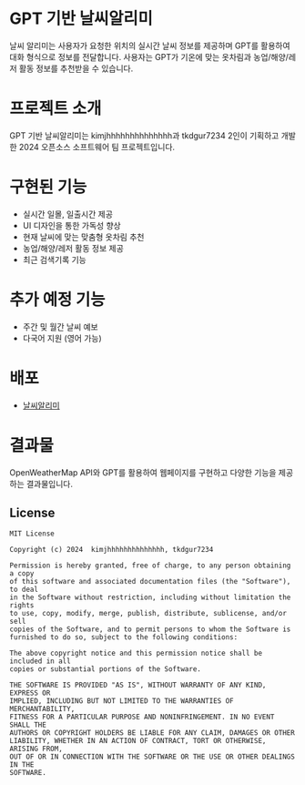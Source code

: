 # GPT 기반 날씨알리미
날씨 알리미는 사용자가 요청한 위치의 실시간 날씨 정보를 제공하며 GPT를 활용하여 대화 형식으로 정보를 전달합니다. 
사용자는 GPT가 기온에 맞는 옷차림과 농업/해양/레저 활동 정보를 추천받을 수 있습니다.

# 프로젝트 소개
GPT 기반 날씨알리미는 kimjhhhhhhhhhhhhhh과 tkdgur7234 2인이 기획하고 개발한 2024 오픈소스 소프트웨어 팀 프로젝트입니다.

# 구현된 기능
- 실시간 일몰, 일출시간 제공
- UI 디자인을 통한 가독성 향상
- 현재 날씨에 맞는 맞춤형 옷차림 추천
- 농업/해양/레저 활동 정보 제공
- 최근 검색기록 기능

# 추가 예정 기능
- 주간 및 월간 날씨 예보
- 다국어 지원 (영어 가능)

# 배포
- [날씨알리미](https://weather-task-zeta.vercel.app/)

# 결과물
OpenWeatherMap API와 GPT를 활용하여 웹페이지를 구현하고 다양한 기능을 제공하는 결과물입니다.

## License

```
MIT License

Copyright (c) 2024  kimjhhhhhhhhhhhhhh, tkdgur7234

Permission is hereby granted, free of charge, to any person obtaining a copy
of this software and associated documentation files (the "Software"), to deal
in the Software without restriction, including without limitation the rights
to use, copy, modify, merge, publish, distribute, sublicense, and/or sell
copies of the Software, and to permit persons to whom the Software is
furnished to do so, subject to the following conditions:

The above copyright notice and this permission notice shall be included in all
copies or substantial portions of the Software.

THE SOFTWARE IS PROVIDED "AS IS", WITHOUT WARRANTY OF ANY KIND, EXPRESS OR
IMPLIED, INCLUDING BUT NOT LIMITED TO THE WARRANTIES OF MERCHANTABILITY,
FITNESS FOR A PARTICULAR PURPOSE AND NONINFRINGEMENT. IN NO EVENT SHALL THE
AUTHORS OR COPYRIGHT HOLDERS BE LIABLE FOR ANY CLAIM, DAMAGES OR OTHER
LIABILITY, WHETHER IN AN ACTION OF CONTRACT, TORT OR OTHERWISE, ARISING FROM,
OUT OF OR IN CONNECTION WITH THE SOFTWARE OR THE USE OR OTHER DEALINGS IN THE
SOFTWARE.
```